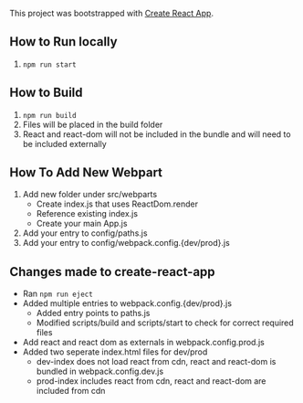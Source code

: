 This project was bootstrapped with [Create React App](https://github.com/facebookincubator/create-react-app).

## How to Run locally
1. `npm run start`

## How to Build
1. `npm run build`
2. Files will be placed in the build folder
3. React and react-dom will not be included in the bundle and will need to be included externally

## How To Add New Webpart

1. Add new folder under src/webparts
    * Create index.js that uses ReactDom.render
    * Reference existing index.js
    * Create your main App.js
2. Add your entry to config/paths.js
3. Add your entry to config/webpack.config.{dev/prod}.js

## Changes made to create-react-app
* Ran `npm run eject`
* Added multiple entries to webpack.config.{dev/prod}.js
  * Added entry points to paths.js
  * Modified scripts/build and scripts/start to check for correct required files
* Add react and react dom as externals in webpack.config.prod.js
* Added two seperate index.html files for dev/prod
  * dev-index does not load react from cdn, react and react-dom is bundled in webpack.config.dev.js
  * prod-index includes react from cdn, react and react-dom are included from cdn